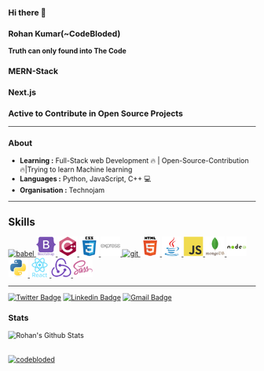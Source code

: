 ### Hi there 👋

### Rohan Kumar(~CodeBloded)
**Truth can only found into  The Code**

### MERN-Stack
### Next.js
### Active to Contribute in Open Source Projects

---------------------------------------------------------------------------------------------------------------------------------------------------------------------------------
### About


-  **Learning :** Full-Stack web Development :fire: | Open-Source-Contribution :fire:|Trying to learn Machine learning	
-  **Languages :** Python, JavaScript, C++ 💻
-  **Organisation :** Technojam

---------------------------------------------------------------------------------------------------------------------------------------------------------------------------------
## Skills
<p align="left"> <a href="https://babeljs.io/" target="_blank"> <img src="https://www.vectorlogo.zone/logos/babeljs/babeljs-icon.svg" alt="babel" width="40" height="40"/> </a> <a href="https://getbootstrap.com" target="_blank"> <img src="https://raw.githubusercontent.com/devicons/devicon/master/icons/bootstrap/bootstrap-plain-wordmark.svg" alt="bootstrap" width="40" height="40"/> </a> <a href="https://www.w3schools.com/cpp/" target="_blank"> <img src="https://raw.githubusercontent.com/devicons/devicon/master/icons/cplusplus/cplusplus-original.svg" alt="cplusplus" width="40" height="40"/> </a> <a href="https://www.w3schools.com/css/" target="_blank"> <img src="https://raw.githubusercontent.com/devicons/devicon/master/icons/css3/css3-original-wordmark.svg" alt="css3" width="40" height="40"/> </a> <a href="https://expressjs.com" target="_blank"> <img src="https://raw.githubusercontent.com/devicons/devicon/master/icons/express/express-original-wordmark.svg" alt="express" width="40" height="40"/> </a> <a href="https://git-scm.com/" target="_blank"> <img src="https://www.vectorlogo.zone/logos/git-scm/git-scm-icon.svg" alt="git" width="40" height="40"/> </a> <a href="https://www.w3.org/html/" target="_blank"> <img src="https://raw.githubusercontent.com/devicons/devicon/master/icons/html5/html5-original-wordmark.svg" alt="html5" width="40" height="40"/> </a> <a href="https://www.java.com" target="_blank"> <img src="https://raw.githubusercontent.com/devicons/devicon/master/icons/java/java-original.svg" alt="java" width="40" height="40"/> </a> <a href="https://developer.mozilla.org/en-US/docs/Web/JavaScript" target="_blank"> <img src="https://raw.githubusercontent.com/devicons/devicon/master/icons/javascript/javascript-original.svg" alt="javascript" width="40" height="40"/> </a> <a href="https://www.mongodb.com/" target="_blank"> <img src="https://raw.githubusercontent.com/devicons/devicon/master/icons/mongodb/mongodb-original-wordmark.svg" alt="mongodb" width="40" height="40"/> </a> <a href="https://nodejs.org" target="_blank"> <img src="https://raw.githubusercontent.com/devicons/devicon/master/icons/nodejs/nodejs-original-wordmark.svg" alt="nodejs" width="40" height="40"/> </a> <a href="https://www.python.org" target="_blank"> <img src="https://raw.githubusercontent.com/devicons/devicon/master/icons/python/python-original.svg" alt="python" width="40" height="40"/> </a> <a href="https://reactjs.org/" target="_blank"> <img src="https://raw.githubusercontent.com/devicons/devicon/master/icons/react/react-original-wordmark.svg" alt="react" width="40" height="40"/> </a> <a href="https://redux.js.org" target="_blank"> <img src="https://raw.githubusercontent.com/devicons/devicon/master/icons/redux/redux-original.svg" alt="redux" width="40" height="40"/> </a> <a href="https://sass-lang.com" target="_blank"> <img src="https://raw.githubusercontent.com/devicons/devicon/master/icons/sass/sass-original.svg" alt="sass" width="40" height="40"/> </a> </p>

-------------------------------------------------------------------------------------------------------------------------------------------------------------
[![Twitter Badge](https://img.shields.io/badge/-rohanxrajput-1ca0f1?style=flat-square&logo=twitter&logoColor=white&link=https://twitter.com/Isha_1321)](https://twitter.com/rohanxRajput)  [![Linkedin Badge](https://img.shields.io/badge/-Rohan_Kumar-blue?style=flat-square&logo=Linkedin&logoColor=white&link=https://www.linkedin.com/in/ishagupta20//)](https://www.linkedin.com/in/rohan-kumar-024bb818a/) [![Gmail Badge](https://img.shields.io/badge/-rohanrajput16.phy@gmail.com-c14438?style=flat-square&logo=Gmail&logoColor=white&link=mailto:rohanrajput16.phy@gmail.com)](mailto:rohanrajput16.phy@gmail.com)
### Stats

<a href="#stats">
<img align="left" alt="Rohan's Github Stats" src="https://github-readme-stats.vercel.app/api?username=codebloded&show_icons=true&hide_border=true&include_all_commits2021=true"/>
</br>
</br>

<p><img align="center" src = "https://github-readme-streak-stats.herokuapp.com/?user=codebloded&" alt="codebloded" /></p>
</br>
</br>






